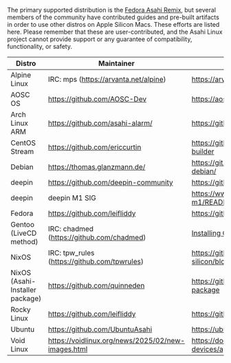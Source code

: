 The primary supported distribution is the [Fedora Asahi Remix](https://asahilinux.org/fedora/), but several members of the community have contributed guides and pre-built artifacts in order to use other distros on Apple Silicon Macs. These efforts are listed here. Please remember that these are user-contributed, and the Asahi Linux project cannot provide support or any guarantee of compatibility, functionality, or safety.

| Distro | Maintainer | Installation Guide |
|--------|------------|--------------------|
| Alpine Linux | IRC: mps (<https://arvanta.net/alpine>) | <https://arvanta.net/alpine/install-alpine-m1/> |
| AOSC OS | <https://github.com/AOSC-Dev> | <https://aosc.io/downloads/asahi> |
| Arch Linux ARM | <https://github.com/asahi-alarm/> | <https://github.com/asahi-alarm/asahi-alarm> |
| CentOS Stream | <https://github.com/ericcurtin> | <https://github.com/ericcurtin/asahi-centosstream-builder> |
| Debian | <https://thomas.glanzmann.de/> | <https://git.zerfleddert.de/cgi-bin/gitweb.cgi/m1-debian/> |
| deepin | <https://github.com/deepin-community> | <https://github.com/deepin-community/deepin-m1> |
| deepin | deepin M1 SIG | <https://www.deepin.org/index/docs/sig/sig/deepin-m1/README> |
| Fedora | <https://github.com/leifliddy> | <https://github.com/leifliddy/asahi-fedora-builder> |
| Gentoo<br>(LiveCD method) | IRC: chadmed (<https://github.com/chadmed>) | [Installing Gentoo with LiveCD](Installing-Gentoo-with-LiveCD.md) |
| NixOS | IRC: tpw_rules (<https://github.com/tpwrules>) | <https://github.com/tpwrules/nixos-apple-silicon/blob/main/docs/uefi-standalone.md> |
| NixOS (Asahi-Installer package) | <https://github.com/quinneden> | <https://github.com/quinneden/nixos-asahi-package> |
| Rocky Linux | <https://github.com/leifliddy> | <https://github.com/leifliddy/asahi-rocky-builder> |
| Ubuntu | <https://github.com/UbuntuAsahi> | <https://ubuntuasahi.org/> |
| Void Linux | <https://voidlinux.org/news/2025/02/new-images.html> | <https://docs.voidlinux.org/installation/guides/arm-devices/apple-silicon.html> |
